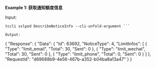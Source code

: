 **Example 1: 获取通知额度信息**



Input: 

```
tccli sslpod DescribeNoticeInfo --cli-unfold-argument ```

Output: 
```
{
    "Response": {
        "Data": {
            "Id": 63692,
            "NoticeType": 4,
            "LimitInfos": [
                {
                    "Type": "limit_email",
                    "Total": 30,
                    "Sent": 0
                },
                {
                    "Type": "limit_wechat",
                    "Total": 30,
                    "Sent": 0
                },
                {
                    "Type": "limit_phone",
                    "Total": 0,
                    "Sent": 0
                }
            ]
        },
        "RequestId": "d69688b9-4e56-467b-a352-b04ba8a13a47"
    }
}
```

